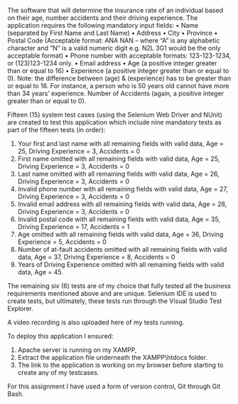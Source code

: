 The software that will determine the insurance rate of an individual based on their age, number 
accidents and their driving experience. The application requires the following mandatory input fields:
• Name (separated by First Name and Last Name)
• Address
• City
• Province
• Postal Code (Acceptable format: ANA NAN – where “A” is any alphabetic character and “N” is a valid numeric 
digit e.g. N2L 3G1 would be the only acceptable format) 
• Phone number with acceptable formats: 123-123-1234, or (123)123-1234 only.
• Email address
• Age (a positive integer greater than or equal to 16)
• Experience (a positive integer greater than or equal to 0). 
Note: the difference between (age) & (experience) has to be greater than or equal to 16.
For instance, a person who is 50 years old cannot have more than 34 years’ experience. 
Number of Accidents (again, a positive integer greater than or equal to 0). 

Fifteen (15) system test cases (using the Selenium Web Driver and NUnit) are created to test this application which include nine mandatory tests as part of the fifteen 
tests (in order): 
1. Your first and last name with all remaining fields with valid data, Age = 25, Driving Experience = 3, Accidents = 0
2. First name omitted with all remaining fields with valid data, Age = 25, Driving Experience = 3, Accidents = 0
3. Last name omitted with all remaining fields with valid data, Age = 26, Driving Experience = 3, Accidents = 0
4. Invalid phone number with all remaining fields with valid data, Age = 27, Driving Experience = 3, Accidents = 0
5. Invalid email address with all remaining fields with valid data, Age = 28, Driving Experience = 3, Accidents = 0
6. Invalid postal code with all remaining fields with valid data, Age = 35, Driving Experience = 17, Accidents = 1
7. Age omitted with all remaining fields with valid data, Age = 36, Driving Experience = 5, Accidents = 0
8. Number of at-fault accidents omitted with all remaining fields with valid data, Age = 37, Driving Experience = 8, Accidents = 0
9. Years of Driving Experience omitted with all remaining fields with valid data, Age = 45. 

The remaining six (6) tests are of my choice that fully tested all the business requirements mentioned above and are unique. Selenium IDE is used to create tests, but ultimately, these tests run through the Visual Studio Test Explorer. 

A video recording is also uploaded here of my tests running.

To deploy this application I ensured: 
1. Apache server is running on my XAMPP, 
2. Extract the application file underneath the XAMPP\htdocs folder. 
4. The link to the application is working on my browser before starting to create any of my testcases.

For this assignment I have used a form of version control, Git through Git Bash. 
